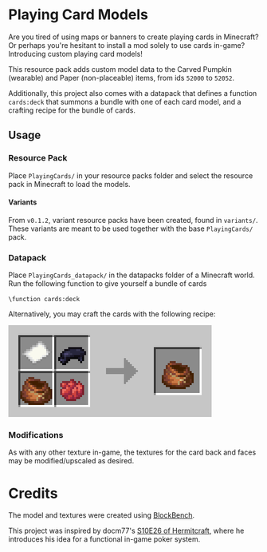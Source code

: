 # Playing Card Models
Are you tired of using maps or banners to create playing cards in Minecraft? Or perhaps you're hesitant to install a mod solely to use cards in-game? Introducing custom playing card models!

This resource pack adds custom model data to the Carved Pumpkin (wearable) and Paper (non-placeable) items, from ids `52000` to `52052`. 

Additionally, this project also comes with a datapack that defines a function `cards:deck` that summons a bundle with one of each card model, and a crafting recipe for the bundle of cards.

## Usage
### Resource Pack
Place `PlayingCards/` in your resource packs folder and select the resource pack in Minecraft to load the models.

#### Variants
From `v0.1.2`, variant resource packs have been created, found in `variants/`. These variants are meant to be used together with the base `PlayingCards/` pack.

### Datapack
Place `PlayingCards_datapack/` in the datapacks folder of a Minecraft world. Run the following function to give yourself a bundle of cards
```
\function cards:deck
```
Alternatively, you may craft the cards with the following recipe:

![Recipe for a deck of cards: 1 paper, 1 red dye, 1 black dye, 1 bundle (shapeless)](recipe.png)

### Modifications
As with any other texture in-game, the textures for the card back and faces may be modified/upscaled as desired.

# Credits
The model and textures were created using [BlockBench](https://www.blockbench.net/).

This project was inspired by docm77's [S10E26 of Hermitcraft](https://youtu.be/yb9VvNva9Pc?si=GEDGSzc9RdpObUgf), where he introduces his idea for a functional in-game poker system.
